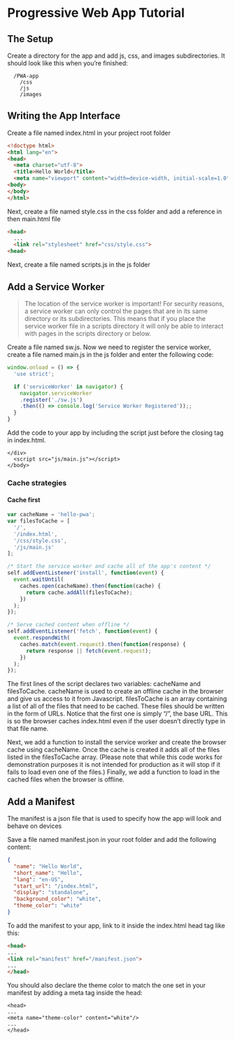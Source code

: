 # Progressive Web App Tutorial

## The Setup
Create a directory for the app and add js, css, and images subdirectories. It should look like this when you’re finished:

```
  /PWA-app
    /css
    /js
    /images
```

## Writing the App Interface

Create a file named index.html in your project root folder
```html
<!doctype html>
<html lang="en">
<head>
  <meta charset="utf-8">
  <title>Hello World</title>
  <meta name="viewport" content="width=device-width, initial-scale=1.0">
<body>
</body>
</html>
```

Next, create a file named style.css in the css folder and add a reference in then main.html file
```html
<head>
  ...
  <link rel="stylesheet" href="css/style.css">
<head>
```

Next, create a file named scripts.js in the js folder

## Add a Service Worker

> The location of the service worker is important! For security reasons, a service worker can only control the pages that are in its same directory or its subdirectories. This means that if you place the service worker file in a scripts directory it will only be able to interact with pages in the scripts directory or below.

Create a file named sw.js. Now we need to register the service worker, create a file named main.js in the js folder and enter the following code:

```js
window.onload = () => {
  'use strict';

  if ('serviceWorker' in navigator) {
    navigator.serviceWorker
    .register('./sw.js')
    .then(() => console.log('Service Worker Registered'));;
  }
}
```

Add the code to your app by including the script just before the closing </body> tag in index.html.

```
</div>
  <script src="js/main.js"></script>
</body>
```

### Cache strategies

#### Cache first

```js
var cacheName = 'hello-pwa';
var filesToCache = [
  '/',
  '/index.html',
  '/css/style.css',
  '/js/main.js'
];

/* Start the service worker and cache all of the app's content */
self.addEventListener('install', function(event) {
  event.waitUntil(
    caches.open(cacheName).then(function(cache) {
      return cache.addAll(filesToCache);
    })
  );
});

/* Serve cached content when offline */
self.addEventListener('fetch', function(event) {
  event.respondWith(
    caches.match(event.request).then(function(response) {
      return response || fetch(event.request);
    })
  );
});
```

The first lines of the script declares two variables: cacheName and filesToCache. cacheName is used to create an offline cache in the browser and give us access to it from Javascript. filesToCache is an array containing a list of all of the files that need to be cached. These files should be written in the form of URLs. Notice that the first one is simply “/”, the base URL. This is so the browser caches index.html even if the user doesn’t directly type in that file name.

Next, we add a function to install the service worker and create the browser cache using cacheName. Once the cache is created it adds all of the files listed in the filesToCache array. (Please note that while this code works for demonstration purposes it is not intended for production as it will stop if it fails to load even one of the files.)
Finally, we add a function to load in the cached files when the browser is offline.

## Add a Manifest

The manifest is a json file that is used to specify how the app will look and behave on devices

Save a file named manifest.json in your root folder and add the following content:

```json
{
  "name": "Hello World",
  "short_name": "Hello",
  "lang": "en-US",
  "start_url": "/index.html",
  "display": "standalone",
  "background_color": "white",
  "theme_color": "white"
}
```

To add the manifest to your app, link to it inside the index.html head tag like this:
```html
<head>
...
<link rel="manifest" href="/manifest.json">
...
</head>
```

You should also declare the theme color to match the one set in your manifest by adding a meta tag inside the head:
```
<head>
...
<meta name="theme-color" content="white"/>
...
</head>
```
